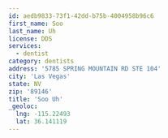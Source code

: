 ```yaml
---
id: aedb9833-73f1-42dd-b75b-4004958b96c6
first_name: Soo
last_name: Uh
license: DDS
services:
  - dentist
category: dentists
address: '5785 SPRING MOUNTAIN RD STE 104'
city: 'Las Vegas'
state: NV
zip: '89146'
title: 'Soo Uh'
_geoloc:
  lng: -115.22493
  lat: 36.141119
---
```

